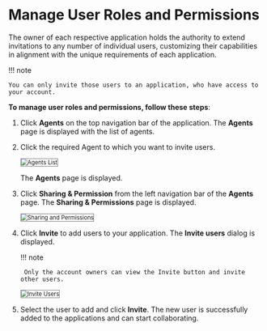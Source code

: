 # Manage User Roles and Permissions

The owner of each respective application holds the authority to extend invitations to any number of individual users, customizing their capabilities in alignment with the unique requirements of each application.

!!! note

    You can only invite those users to an application, who have access to your account.

**To manage user roles and permissions, follow these steps**:


1. Click **Agents** on the top navigation bar of the application. The **Agents** page is displayed with the list of agents.
2. Click the required Agent to which you want to invite users.

    <img src="../images/agents-list.png" alt="Agents List" title="Agents List" style="border: 1px solid gray; zoom:80%;">

    The **Agents** page is displayed.

1. Click **Sharing & Permission** from the left navigation bar of the **Agents** page. The **Sharing & Permissions** page is displayed.

    <img src="../images/sharing-and-permissions.png" alt="Sharing and Permissions" title="Sharing and Permissions" style="border: 1px solid gray; zoom:80%;">

1. Click **Invite** to add users to your application. The **Invite users** dialog is displayed.

    !!! note

        Only the account owners can view the Invite button and invite other users.
    
    <img src="../images/invite-users.png" alt="Invite Users" title="Invite Users" style="border: 1px solid gray; zoom:80%;">

1. Select the user to add and click **Invite**. The new user is successfully added to the applications and can start collaborating.
